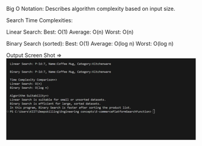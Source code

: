 Big O Notation:
Describes algorithm complexity based on input size.

Search Time Complexities:

Linear Search:
Best: O(1)
Average: O(n)
Worst: O(n)

Binary Search (sorted):
Best: O(1)
Average: O(log n)
Worst: O(log n)

Output Screen Shot =>
![Project Folder](Search-output.png)


